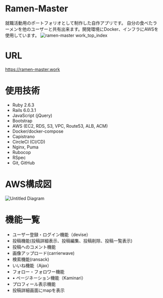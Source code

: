 # Ramen-Master
就職活動用のポートフォリオとして制作した自作アプリです。
自分の食べたラーメンを他のユーザーと共有出来ます。開発環境にDocker、インフラにAWSを使用しています。
![ramen-master work_top_index](https://user-images.githubusercontent.com/54571432/91547121-680b7380-e95e-11ea-8b7e-95e46fd695ab.png)

# URL
https://ramen-master.work

# 使用技術
* Ruby 2.6.3
* Rails 6.0.3.1
* JavaScript (jQuery)
* Bootstrap
* AWS (EC2, RDS, S3, VPC, Route53, ALB, ACM)
* Docker/docker-compose
* Capistrano
* CircleCI (CI/CD)
* Nginx, Puma
* Rubocop
* RSpec
* Git, GitHub

# AWS構成図
![Untitled Diagram](https://user-images.githubusercontent.com/54571432/90956012-b2ec3d80-e4bd-11ea-8174-1a615795ab1c.jpg)

# 機能一覧
* ユーザー登録・ログイン機能（devise）
* 投稿機能(投稿詳細表示、投稿編集、投稿削除、投稿一覧表示)
* 投稿へのコメント機能
* 画像アップロード(carrierwave)
* 検索機能(ransack)
* いいね機能（Ajax）
* フォロー・フォロワー機能
* • ページネーション機能（Kaminari）
* プロフィール表示機能
* 投稿詳細画面にmapを表示